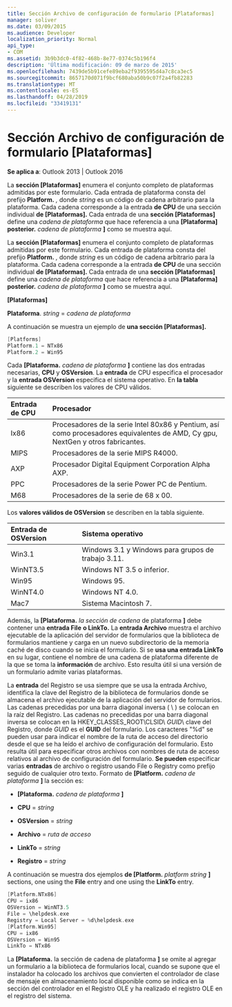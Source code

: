 ```yaml
---
title: Sección Archivo de configuración de formulario [Plataformas]
manager: soliver
ms.date: 03/09/2015
ms.audience: Developer
localization_priority: Normal
api_type:
- COM
ms.assetid: 3b9b3dc0-4f82-468b-8e77-0374c5b196f4
description: 'Última modificación: 09 de marzo de 2015'
ms.openlocfilehash: 7439de5b91cefe89eba2f9395595d4a7c8ca3ec5
ms.sourcegitcommit: 8657170d071f9bcf680aba50b9c07f2a4fb82283
ms.translationtype: MT
ms.contentlocale: es-ES
ms.lasthandoff: 04/28/2019
ms.locfileid: "33419131"
---
```

# <a name="form-configuration-file-platforms-section"></a>Sección Archivo de configuración de formulario [Plataformas]

**Se aplica a**: Outlook 2013 | Outlook 2016 
  
La **sección [Plataformas]** enumera el conjunto completo de plataformas admitidas por este formulario. Cada entrada de plataforma consta del prefijo **Platform.** _,_ donde  _string_ es un código de cadena arbitrario para la plataforma. Cada cadena corresponde a la entrada **de CPU** de una sección individual **de [Plataformas].** Cada entrada de una **sección [Plataformas]** define una  _cadena de plataforma_ que hace referencia a una **[Plataforma] posterior.** _cadena de plataforma_ **]** como se muestra aquí. 
  
La **sección [Plataformas]** enumera el conjunto completo de plataformas admitidas por este formulario. Cada entrada de plataforma consta del prefijo **Platform.** _,_ donde  _string_ es un código de cadena arbitrario para la plataforma. Cada cadena corresponde a la entrada **de CPU** de una sección individual **de [Plataformas].** Cada entrada de una **sección [Plataformas]** define una  _cadena de plataforma_ que hace referencia a una **[Plataforma] posterior.** _cadena de plataforma_ **]** como se muestra aquí. 
  
**[Plataformas]**
  
**Plataforma**. _string_  =   _cadena de plataforma_
  
A continuación se muestra un ejemplo de **una sección [Plataformas].** 
  
```cpp
[Platforms]
Platform.1 = NTx86
Platform.2 = Win95

```

Cada **[Plataforma.** _cadena de plataforma_ **]** contiene las dos entradas necesarias, **CPU** y **OSVersion**. La **entrada** de CPU especifica el procesador y la **entrada OSVersion** especifica el sistema operativo. En **la tabla** siguiente se describen los valores de CPU válidos. 
  
|**Entrada de CPU**|**Procesador**|
|:-----|:-----|
|Ix86  <br/> |Procesadores de la serie Intel 80x86 y Pentium, así como procesadores equivalentes de AMD, Cy gpu, NextGen y otros fabricantes.  <br/> |
|MIPS  <br/> |Procesadores de la serie MIPS R4000.  <br/> |
|AXP  <br/> |Procesador Digital Equipment Corporation Alpha AXP.  <br/> |
|PPC  <br/> |Procesadores de la serie Power PC de Pentium.  <br/> |
|M68  <br/> |Procesadores de la serie de 68 x 00.  <br/> |
   
Los **valores válidos de OSVersion** se describen en la tabla siguiente. 
  
|**Entrada de OSVersion**|**Sistema operativo**|
|:-----|:-----|
|Win3.1  <br/> |Windows 3.1 y Windows para grupos de trabajo 3.11.  <br/> |
|WinNT3.5  <br/> |Windows NT 3.5 o inferior.  <br/> |
|Win95  <br/> |Windows 95.  <br/> |
|WinNT4.0  <br/> |Windows NT 4.0.  <br/> |
|Mac7  <br/> |Sistema Macintosh 7.  <br/> |
   
Además, la **[Plataforma.** _la sección de cadena_ de plataforma **]** debe contener una **entrada File** **o LinkTo.** La **entrada Archivo** muestra el archivo ejecutable de la aplicación del servidor de formularios que la biblioteca de formularios mantiene y carga en un nuevo subdirectorio de la memoria caché de disco cuando se inicia el formulario. Si se **usa una entrada LinkTo** en su lugar, contiene el nombre de una cadena de plataforma diferente de la que se toma la **información** de archivo. Esto resulta útil si una versión de un formulario admite varias plataformas. 
  
La **entrada** del Registro  se usa siempre que se usa la entrada Archivo, identifica la clave del Registro de la biblioteca de formularios donde se almacena el archivo ejecutable de la aplicación del servidor de formularios. Las cadenas precedidas por una barra diagonal inversa ( \ ) se colocan en la raíz del Registro. Las cadenas no precedidas por una barra diagonal inversa se colocan en la HKEY_CLASSES_ROOT\CLSID\  _GUID_\ clave del Registro, donde  _GUID_ es el **GUID** del formulario. Los caracteres "%d" se pueden usar para indicar el nombre de la ruta de acceso del directorio desde el que se ha leído el archivo de configuración del formulario. Esto resulta útil para especificar otros archivos con nombres de ruta de acceso relativos al archivo de configuración del formulario. **Se pueden** especificar varias **entradas** de archivo o registro usando File o Registry como prefijo seguido de cualquier otro texto. Formato de **[Platform.** _cadena de plataforma_ **]** la sección es: 
  
- **[Plataforma.** _cadena de plataforma_ **]**
    
- **CPU**  =   _string_
    
- **OSVersion**  =   _string_
    
- **Archivo**  =   _ruta de acceso_
    
- **LinkTo**  =   _string_
    
- **Registro**  =   _string_
  
A continuación se muestra dos ejemplos **de [Platform.** _platform string_ **]** sections, one using the **File** entry and one using the **LinkTo** entry. 
  
```cpp
[Platform.NTx86]
CPU = ix86
OSVersion = WinNT3.5
File = \helpdesk.exe
Registry = Local Server = %d\helpdesk.exe
[Platform.Win95]
CPU = ix86
OSVersion = Win95
LinkTo = NTx86

```

La **[Plataforma.**  la sección de cadena de plataforma **]** se omite al agregar un formulario a la biblioteca de formularios local, cuando se supone que el instalador ha colocado los archivos que convierten el controlador de clase de mensaje en almacenamiento local disponible como se indica en la sección del controlador en el Registro OLE y ha realizado el registro OLE en el registro del sistema. 
  

